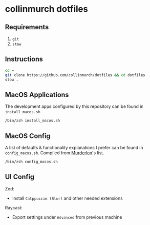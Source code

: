 # collinmurch dotfiles

## Requirements

1. `git`
2. `stow`

## Instructions

```bash
cd ~
git clone https://github.com/collinmurch/dotfiles && cd dotfiles
stow .
```

## MacOS Applications

The development apps configured by this repository can be found in `install_macos.sh`.

```bash
/bin/zsh install_macos.sh
```

## MacOS Config

A list of defaults & functionality explanations I prefer can be found in `config_macos.sh`.
Compiled from [Murderlon](https://github.com/murderlon)'s list.

```bash
/bin/zsh config_macos.sh
```

## UI Config

Zed:
- Install `Catppuccin (Blur)` and other needed extensions

Raycast:
- Export settings under `Advanced` from previous machine
